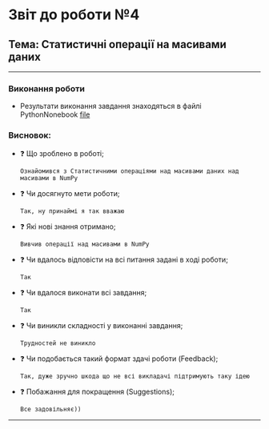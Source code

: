 # Звіт до роботи №4
## Тема: Статистичні операції на масивами даних
---
### Виконання роботи
- Результати виконання завдання знаходяться в файлі PythonNonebook [file](LB_4.ipynb)

### Висновок: 
- :question: Що зроблено в роботі;

    ```
    Ознайомився з Статистичними операціями над масивами даних над масивами в NumPy
    ```
- :question: Чи досягнуто мети роботи;

    ```
    Так, ну принаймі я так вважаю
    ```
- :question: Які нові знання отримано;

    ```
    Вивчив операції над масивами в NumPy
    ```
- :question: Чи вдалось відповісти на всі питання задані в ході роботи;

    ```
    Так 
    ```
- :question: Чи вдалося виконати всі завдання;

    ```
    Так 
    ```
- :question: Чи виникли складності у виконанні завдання;

    ```
    Трудностей не виникло
    ```
- :question: Чи подобається такий формат здачі роботи (Feedback);

    ```
    Так, дуже зручно шкода що не всі викладачі підтримують таку ідею
    ```
- :question: Побажання для покращення (Suggestions);

    ```
    Все задовільняє))
    ```
---